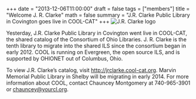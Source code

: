 +++
date = "2013-12-06T11:00:00"
draft = false
tags = ["members"]
title = "Welcome J. R. Clarke"
math = false
summary = "J.R. Clarke Public Library in Covington goes live in COOL-CAT"
+++
![J.R. Clarke logo](/img/jrclarke-logo.png)

Yesterday, J.R. Clarke Public Library in Covington went live in COOL-CAT, the shared catalog of the Consortium of Ohio Libraries. J. R. Clarke is the tenth library to migrate into the shared ILS since the consortium began in early 2012. COOL is running on Evergreen, the open source ILS, and is supported by OHIONET out of Columbus, Ohio.

To view J.R. Clarke’s catalog, visit http://jrclarke.cool-cat.org. Marvin Memorial Public Library in Shelby will be migrating in early 2014. For more information about COOL, contact Chauncey Montgomery at 740-965-3901 or chauncey@yourcl.org.